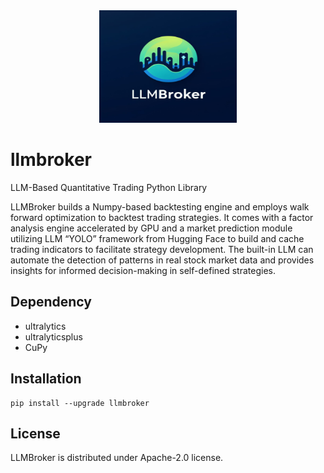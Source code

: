 <div align=center>
<img src="assets/LLMBroker.jpeg" width="220" height="180" loc>
</div>

# llmbroker
LLM-Based Quantitative Trading Python Library

LLMBroker builds a Numpy-based backtesting engine and employs walk forward optimization to backtest trading strategies. It comes with a factor analysis engine accelerated by GPU and a market prediction module utilizing LLM “YOLO” framework from Hugging Face to build and cache trading indicators to facilitate strategy development. The built-in LLM can automate the detection of patterns in real stock market data and provides insights for informed decision-making in self-defined strategies.


## Dependency
* ultralytics
* ultralyticsplus
* CuPy

## Installation

```
pip install --upgrade llmbroker
```

## License
LLMBroker is distributed under Apache-2.0 license.